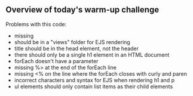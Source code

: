 ## Overview of today's warm-up challenge

Problems with this code: 
- missing <!DOCTYPE html> 
- should be in a "views" folder for EJS rendering 
- title should be in the head element, not the header 
- there should only be a single h1 element in an HTML document 
- forEach doesn't have a parameter 
- missing %> at the end of the forEach line 
- missing <% on the line where the forEach closes with curly and paren 
- incorrect characters and syntax for EJS when rendering h1 and p 
- ul elements should only contain list items as their child elements 
